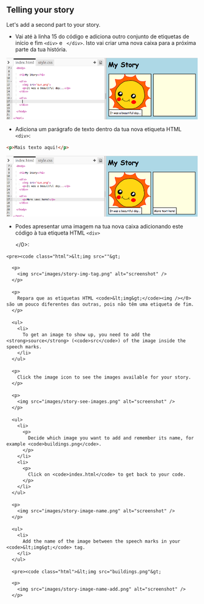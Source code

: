 ## Telling your story

Let's add a second part to your story.

+ Vai até à linha 15 do código e adiciona outro conjunto de etiquetas de início e fim `<div>` e ` </div>`. Isto vai criar uma nova caixa para a próxima parte da tua história.

![screenshot](images/story-div.png)

+ Adiciona um parágrafo de texto dentro da tua nova etiqueta HTML `<div>`:

```html
<p>Mais texto aqui!</p>
```

![screenshot](images/story-paragraph.png)

+ Podes apresentar uma imagem na tua nova caixa adicionando este código à tua etiqueta HTML `<div>`<div>
      </0>:</li> </ul> 
      
      <pre><code class="html">&lt;img src=""&gt;
</code></pre>
      
      <p>
        <img src="images/story-img-tag.png" alt="screenshot" />
      </p>
      
      <p>
        Repara que as etiquetas HTML <code>&lt;img&gt;</code><img /></0> são um pouco diferentes das outras, pois não têm uma etiqueta de fim.
      </p>
      
      <ul>
        <li>
          To get an image to show up, you need to add the <strong>source</strong> (<code>src</code>) of the image inside the speech marks.
        </li>
      </ul>
      
      <p>
        Click the image icon to see the images available for your story.
      </p>
      
      <p>
        <img src="images/story-see-images.png" alt="screenshot" />
      </p>
      
      <ul>
        <li>
          <p>
            Decide which image you want to add and remember its name, for example <code>buildings.png</code>.
          </p>
        </li>
        <li>
          <p>
            Click on <code>index.html</code> to get back to your code.
          </p>
        </li>
      </ul>
      
      <p>
        <img src="images/story-image-name.png" alt="screenshot" />
      </p>
      
      <ul>
        <li>
          Add the name of the image between the speech marks in your <code>&lt;img&gt;</code> tag.
        </li>
      </ul>
      
      <pre><code class="html">&lt;img src="buildings.png"&gt;
</code></pre>
      
      <p>
        <img src="images/story-image-name-add.png" alt="screenshot" />
      </p>